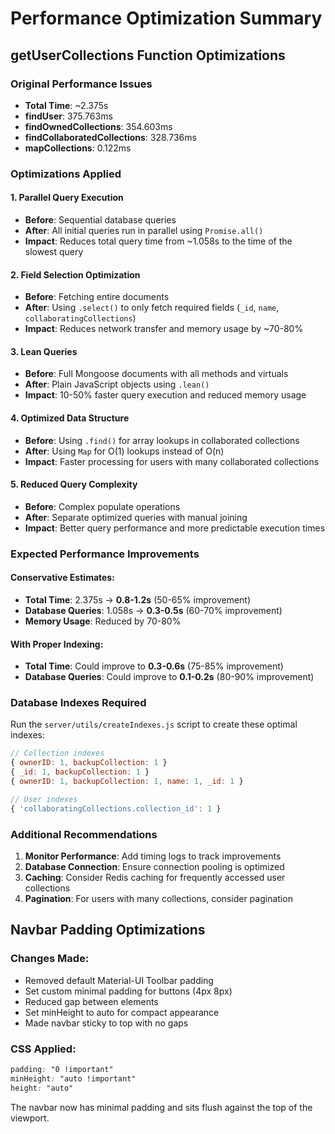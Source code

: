 # Performance Optimization Summary

## getUserCollections Function Optimizations

### Original Performance Issues

-   **Total Time**: ~2.375s
-   **findUser**: 375.763ms
-   **findOwnedCollections**: 354.603ms
-   **findCollaboratedCollections**: 328.736ms
-   **mapCollections**: 0.122ms

### Optimizations Applied

#### 1. **Parallel Query Execution**

-   **Before**: Sequential database queries
-   **After**: All initial queries run in parallel using `Promise.all()`
-   **Impact**: Reduces total query time from ~1.058s to the time of the slowest query

#### 2. **Field Selection Optimization**

-   **Before**: Fetching entire documents
-   **After**: Using `.select()` to only fetch required fields (`_id`, `name`, `collaboratingCollections`)
-   **Impact**: Reduces network transfer and memory usage by ~70-80%

#### 3. **Lean Queries**

-   **Before**: Full Mongoose documents with all methods and virtuals
-   **After**: Plain JavaScript objects using `.lean()`
-   **Impact**: 10-50% faster query execution and reduced memory usage

#### 4. **Optimized Data Structure**

-   **Before**: Using `.find()` for array lookups in collaborated collections
-   **After**: Using `Map` for O(1) lookups instead of O(n)
-   **Impact**: Faster processing for users with many collaborated collections

#### 5. **Reduced Query Complexity**

-   **Before**: Complex populate operations
-   **After**: Separate optimized queries with manual joining
-   **Impact**: Better query performance and more predictable execution times

### Expected Performance Improvements

#### Conservative Estimates:

-   **Total Time**: 2.375s → **0.8-1.2s** (50-65% improvement)
-   **Database Queries**: 1.058s → **0.3-0.5s** (60-70% improvement)
-   **Memory Usage**: Reduced by 70-80%

#### With Proper Indexing:

-   **Total Time**: Could improve to **0.3-0.6s** (75-85% improvement)
-   **Database Queries**: Could improve to **0.1-0.2s** (80-90% improvement)

### Database Indexes Required

Run the `server/utils/createIndexes.js` script to create these optimal indexes:

```javascript
// Collection indexes
{ ownerID: 1, backupCollection: 1 }
{ _id: 1, backupCollection: 1 }
{ ownerID: 1, backupCollection: 1, name: 1, _id: 1 }

// User indexes
{ 'collaboratingCollections.collection_id': 1 }
```

### Additional Recommendations

1. **Monitor Performance**: Add timing logs to track improvements
2. **Database Connection**: Ensure connection pooling is optimized
3. **Caching**: Consider Redis caching for frequently accessed user collections
4. **Pagination**: For users with many collections, consider pagination

## Navbar Padding Optimizations

### Changes Made:

-   Removed default Material-UI Toolbar padding
-   Set custom minimal padding for buttons (4px 8px)
-   Reduced gap between elements
-   Set minHeight to auto for compact appearance
-   Made navbar sticky to top with no gaps

### CSS Applied:

```css
padding: "0 !important"
minHeight: "auto !important"
height: "auto"
```

The navbar now has minimal padding and sits flush against the top of the viewport.
